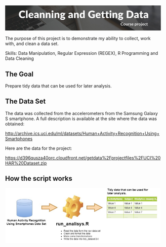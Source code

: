![Getting and Cleaning Data Course Project](./assets/cover.jpg?raw=true "Title")

The purpose of this project is to demonstrate my ability to collect, work with, and clean a data set. 

Skills: Data Manipulation, Regular Expression (REGEX), R Programming and Data Cleaning 

## The Goal
Prepare tidy data that can be used for later analysis.

## The Data Set
The data was collected from the accelerometers from the Samsung Galaxy S smartphone. A full description is available at the site where the data was obtained:

http://archive.ics.uci.edu/ml/datasets/Human+Activity+Recognition+Using+Smartphones

Here are the data for the project:

https://d396qusza40orc.cloudfront.net/getdata%2Fprojectfiles%2FUCI%20HAR%20Dataset.zip

## How the script works
![Getting and Cleaning Data Course Project](./assets/diagram.jpg?raw=true "How the script works")


